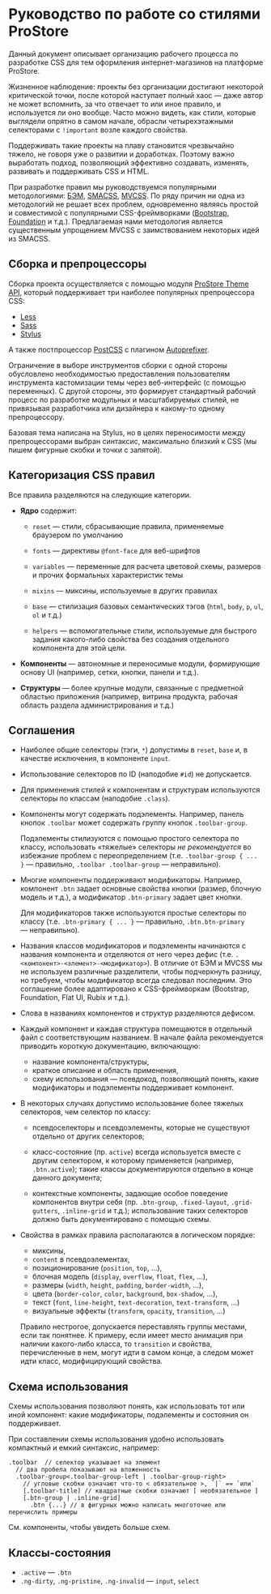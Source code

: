 # Руководство по работе со стилями ProStore

Данный документ описывает организацию рабочего процесса
 по разработке CSS для тем оформления интернет-магазинов на платформе ProStore.
 
Жизненное наблюдение: проекты без организации достигают некоторой критической точки,
после которой наступает полный хаос — даже автор не может вспомнить, за что отвечает
то или иное правило, и используется ли оно вообще. Часто можно видеть,
как стили, которые выглядели опрятно в самом начале, обрасли четырехэтажными
селекторами с `!important` возле каждого свойства.

Поддерживать такие проекты на плаву становится чрезвычайно тяжело, не говоря уже
о развитии и доработках. Поэтому важно выработать подход, позволяющий эффективно
создавать, изменять, развивать и поддерживать CSS и HTML.

При разработке правил мы руководствуемся популярными методологиями:
[БЭМ](https://ru.bem.info/), [SMACSS](https://smacss.com/), [MVCSS](http://mvcss.io/).
По ряду причин ни одна из методологий не решает всех проблем, одновременно являясь
простой и совместимой с популярными CSS-фреймворками ([Bootstrap](http://getbootstrap.com/),
[Foundation](http://foundation.zurb.com/) и т.д.). Предлагаемая нами методология
является существенным упрощением MVCSS с заимствованием некоторых идей из SMACSS.

## Сборка и препроцессоры

Сборка проекта осуществляется с помощью модуля
[ProStore Theme API](http://github.com/prstr/theme-api),
который поддерживает три наиболее популярных препроцессора CSS:

  * [Less](http://lesscss.org/)
  * [Sass](http://sass-lang.com/)
  * [Stylus](https://learnboost.github.io/stylus/)

А также постпроцессор [PostCSS](https://github.com/postcss/postcss) с плагином
[Autoprefixer](https://github.com/postcss/autoprefixer).

Ограничение в выборе инструментов сборки с одной стороны обусловлено необходимостью
предоставления пользователям инструмента кастомизации темы через веб-интерфейс
(с помощью переменных). С другой стороны, это формирует стандартный рабочий процесс
по разработке модульных и масштабируемых стилей, не привязывая разработчика или 
дизайнера к какому-то одному препроцессору.

Базовая тема написана на Stylus, но в целях переносимости между препроцессорами
выбран синтаксис, максимально близкий к CSS (мы пишем фигурные скобки и точки
с запятой).

## Категоризация CSS правил
 
Все правила разделяются на следующие категории.

  * **Ядро** содержит:
  
    * `reset` — стили, сбрасывающие правила, применяемые браузером по умолчанию
    
    * `fonts` — директивы `@font-face` для веб-шрифтов
    
    * `variables` — переменные для расчета цветовой схемы, размеров и прочих
      формальных характеристик темы
      
    * `mixins` — миксины, используемые в других правилах
    
    * `base` — стилизация базовых семантических тэгов
      (`html`, `body`, `p`, `ul`, `ol` и т.д.)
      
    * `helpers` — вспомогательные стили, используемые для быстрого задания
      какого-либо свойства без создания отдельного компонента для этой цели.
    
  * **Компоненты** — автономные и переносимые модули, формирующие основу UI
    (например, сетки, кнопки, панели и т.д.).
   
  * **Структуры** — более крупные модули, связанные с предметной областью приложения
    (например, витрина продукта, рабочая область раздела администрирования и т.д.)
    
## Соглашения

* Наиболее общие селекторы (тэги, `*`) допустимы в `reset`, `base` и,
  в качестве исключения, в компоненте `input`.

* Использование селекторов по ID (наподобие `#id`) не допускается.

* Для применения стилей к компонентам и структурам используются селекторы по классам
  (наподобие `.class`).
  
* Компоненты могут содержать подэлементы. Например, панель кнопок `.toolbar`
  может содержать группу кнопок `.toolbar-group`. 
  
  Подэлементы стилизуются с помощью простого селектора по классу, использовать
  «тяжелые» селекторы _не рекомендуется_ во избежание проблем с переопределением
  (т.е. `.toolbar-group { ... }` — правильно, `.toolbar .toolbar-group` — неправильно).
  
* Многие компоненты поддерживают модификаторы. Например, компонент `.btn` задает
  основные свойства кнопки (размер, блочную модель и т.д.), а модификатор
  `.btn-primary` задает цвет кнопки. 
  
  Для модификаторов также используются простые селекторы по классу
  (т.е. `.btn-primary { ... }` — правильно, `.btn.btn-primary` — неправильно).
  
* Названия классов модификаторов и подэлементы начинаются с названия компонента
  и отделяются от него через дефис (т.е. `.<компонент>-<элемент>-<модификатор>`).
  В отличие от БЭМ и MVCSS мы не используем различные разделители, чтобы подчеркнуть
  разницу, но требуем, чтобы модификатор всегда следовал последним. Это соглашение
  более адаптировано к CSS-фреймворкам (Bootstrap, Foundation, Flat UI, Rubix и т.д.).
  
* Слова в названиях компонентов и структур разделяются дефисом.
  
* Каждый компонент и каждая структура помещаются в отдельный файл с соответствующим
  названием. В начале файла рекомендуется приводить короткую документацию, включающую:
  
  * название компонента/структуры,
  * краткое описание и область применения,
  * схему использования — псевдокод, позволяющий понять, какие модификаторы и
    подэлементы поддерживает компонент.
  
* В некоторых случаях допустимо использование более тяжелых селекторов, чем
  селектор по классу:
  
    * псевдоселекторы и псевдоэлементы, которые не существуют отдельно от
      других селекторов;
      
    * класс-состояние (пр. `active`) всегда используется вместе с другим селектором,
      к которому применяется (например, `.btn.active`); такие классы документируются
      отдельно в конце данного документа;
      
    * контекстные компоненты, задающие особое поведение компонентов внутри себя
      (пр. `.btn-group`, `.fixed-layout`, `.grid-gutters`, `.inline-grid` и т.д.);
      использование таких селекторов должно быть документировано с помощью схемы.
      
* Свойства в рамках правила располагаются в логическом порядке:
 
  * миксины,
  * `content` в псевдоэлементах,
  * позиционирование (`position`, `top`, ...),
  * блочная модель (`display`, `overflow`, `float`, `flex`, ...),
  * размеры (`width`, `height`, `padding`, `border-width`, ...),
  * цвета (`border-color`, `color`, `background`, `box-shadow`, ...),
  * текст (`font`, `line-height`, `text-decoration`, `text-transform`, ...)
  * визуальные эффекты (`transform`, `opacity`, `transition`, ...)
  
  Правило нестрогое, допускается переставлять группы местами, если так понятнее.
  К примеру, если имеет место анимация при наличии какого-либо класса, то
  `transition` и свойства, перечисленные в нем, могут идти в самом конце, а следом
  может идти класс, модифицирующий свойства.
  
## Схема использования

Схемы использования позволяют понять, как использовать тот или иной компонент:
какие модификаторы, подэлементы и состояния он поддерживает.
 
При составлении схемы использования удобно использовать компактный и емкий синтаксис,
например:

```
.toolbar  // селектор указывает на элемент
  // два пробела показывают на вложенность
  .toolbar-group<.toolbar-group-left | .toolbar-group-right>
    // угловые скобки означают что-то < обязательное >, `|` == `или` 
    [.toolbar-title] // квадратные скобки означают [ необязательное ]
    [.btn-group | .inline-grid]
      .btn {...} // в фигурных можно написать многоточие или перечислить примеры
```

См. компоненты, чтобы увидеть больше схем. 
      
## Классы-состояния

  * `.active` — `.btn`
  * `.ng-dirty`, `.ng-pristine`, `.ng-invalid` — `input`, `select`
